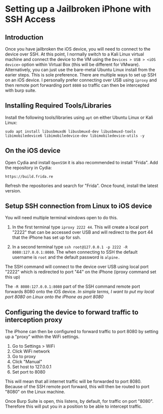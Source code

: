 # Setting up a Jailbroken iPhone with SSH Access


## Introduction

Once you have jailbroken the iOS device, you will need to connect to the device over SSH. At this point, I normally switch to a Kali Linux virtual machine and connect the device to the VM using the `Devices > USB > <iOS device>` option within Virtual Box (this will be different for VMware). Alternatively, you can just use the bare-metal Ubuntu Linux install from the earier steps. This is sole preference. There are multiple ways to set up SSH on an iOS device. I personally prefer connecting over USB using `iproxy` and then remote port forwarding port `8080` so traffic can then be intercepted with burp suite.


## Installing Required Tools/Libraries

Install the following tools/libraries using `apt` on either Ubuntu Linux or Kali Linux:

`sudo apt install libusbmuxd6 libusbmuxd-dev libusbmuxd-tools libimobiledevice6 libimobiledevice-dev libimobiledevice-utils -y`

## On the iOS device

Open Cydia and install `OpenSSH` it is also recommended to install "Frida". Add the repository in Cydia:

`https://build.frida.re`

Refresh the repositories and search for "Frida". Once found, install the latest version.

## Setup SSH connection from Linux to iOS device

You will need multiple terminal windows open to do this.

1) In the first terminal type `iproxy 2222 44`. This will create a local port "2222" that can be accessed over USB and will redirect to the port 44 that the iPhone has set up for ssh.

2) In a second terminal type `ssh root@127.0.0.1 -p 2222 -R 8080:127.0.0.1:8080`. The when connecting to SSH the default username is `root` and the default password is `alpine.`

The SSH command will connect to the device over USB using local port "2222" which is redirected to port "44" on the iPhone (iproxy command set this up)

The `-R 8080:127.0.0.1:8080` part of the SSH command remote port forwards 8080 onto the iOS device. 
*In simple terms, I want to put my local port 8080 on Linux onto the iPhone as port 8080*

## Configuring the device to forward traffic to interception proxy

The iPhone can then be configured to forward traffic to port 8080 by setting up a "proxy" within the WiFi settings.

1) Go to Settings > WiFi
2) Click WiFi network
3) Go to proxy
4) Click "Manual"
5) Set host to 127.0.0.1
6) Set port to 8080

This will mean that all internet traffic will be forwarded to port 8080. Because of the SSH remote port forward, this will then be routed to port "8080" on the Linux machine. 

Once Burp Suite is open, this listens, by default, for traffic on port "8080". Therefore this will put you in a position to be able to intercept traffic.

